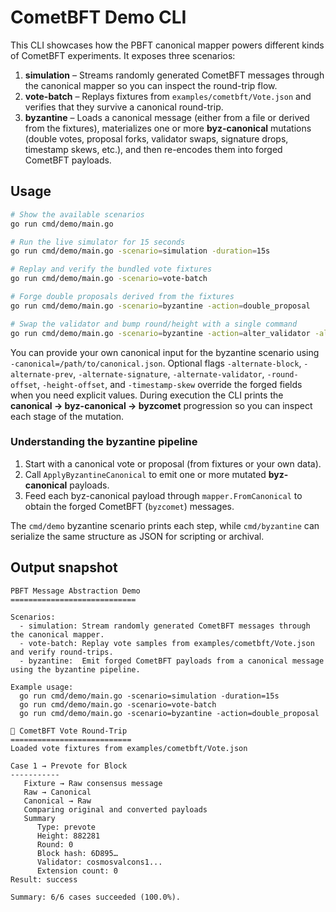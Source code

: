 # CometBFT Demo CLI

This CLI showcases how the PBFT canonical mapper powers different kinds of CometBFT experiments. It exposes three scenarios:

1. **simulation** – Streams randomly generated CometBFT messages through the canonical mapper so you can inspect the round-trip flow.
2. **vote-batch** – Replays fixtures from `examples/cometbft/Vote.json` and verifies that they survive a canonical round-trip.
3. **byzantine** – Loads a canonical message (either from a file or derived from the fixtures), materializes one or more **byz-canonical** mutations (double votes, proposal forks, validator swaps, signature drops, timestamp skews, etc.), and then re-encodes them into forged CometBFT payloads.

## Usage

```bash
# Show the available scenarios
go run cmd/demo/main.go

# Run the live simulator for 15 seconds
go run cmd/demo/main.go -scenario=simulation -duration=15s

# Replay and verify the bundled vote fixtures
go run cmd/demo/main.go -scenario=vote-batch

# Forge double proposals derived from the fixtures
go run cmd/demo/main.go -scenario=byzantine -action=double_proposal

# Swap the validator and bump round/height with a single command
go run cmd/demo/main.go -scenario=byzantine -action=alter_validator -alternate-validator=validator-9 -round-offset=1 -height-offset=2
```

You can provide your own canonical input for the byzantine scenario using `-canonical=/path/to/canonical.json`. Optional flags `-alternate-block`, `-alternate-prev`, `-alternate-signature`, `-alternate-validator`, `-round-offset`, `-height-offset`, and `-timestamp-skew` override the forged fields when you need explicit values. During execution the CLI prints the **canonical → byz-canonical → byzcomet** progression so you can inspect each stage of the mutation.

### Understanding the byzantine pipeline

1. Start with a canonical vote or proposal (from fixtures or your own data).
2. Call `ApplyByzantineCanonical` to emit one or more mutated **byz-canonical** payloads.
3. Feed each byz-canonical payload through `mapper.FromCanonical` to obtain the forged CometBFT (`byzcomet`) messages.

The `cmd/demo` byzantine scenario prints each step, while `cmd/byzantine` can serialize the same structure as JSON for scripting or archival.

## Output snapshot

```
PBFT Message Abstraction Demo
============================

Scenarios:
  - simulation: Stream randomly generated CometBFT messages through the canonical mapper.
  - vote-batch: Replay vote samples from examples/cometbft/Vote.json and verify round-trips.
  - byzantine:  Emit forged CometBFT payloads from a canonical message using the byzantine pipeline.

Example usage:
  go run cmd/demo/main.go -scenario=simulation -duration=15s
  go run cmd/demo/main.go -scenario=vote-batch
  go run cmd/demo/main.go -scenario=byzantine -action=double_proposal

🧪 CometBFT Vote Round-Trip
===========================
Loaded vote fixtures from examples/cometbft/Vote.json

Case 1 → Prevote for Block
-----------
   Fixture → Raw consensus message
   Raw → Canonical
   Canonical → Raw
   Comparing original and converted payloads
   Summary
      Type: prevote
      Height: 882281
      Round: 0
      Block hash: 6D895…
      Validator: cosmosvalcons1...
      Extension count: 0
Result: success

Summary: 6/6 cases succeeded (100.0%).
```
